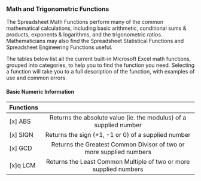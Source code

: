 ### Math and Trigonometric Functions

The Spreadsheet Math Functions perform many of the common mathematical calculations, including basic arithmetic, conditional sums & products, exponents & logarithms, and the trigonometric ratios. Mathematicians may also find the Spreadsheet Statistical Functions and Spreadsheet Engineering Functions useful.

The tables below list all the current built-in Microsoft Excel math functions, grouped into categories, to help you to find the function you need. Selecting a function will take you to a full description of the function, with examples of use and common errors.

#### Basic Numeric Information

| Functions 				|               											         |
|---------------------------|:------------------------------------------------------------------:|
| [x] ABS					| Returns the absolute value (ie. the modulus) of a supplied number  |
| [x] SIGN					| Returns the sign (+1, -1 or 0) of a supplied number			     |
| [x] GCD					| Returns the Greatest Common Divisor of two or more supplied numbers|
| [x]q LCM					| Returns the Least Common Multiple of two or more supplied numbers  |
    